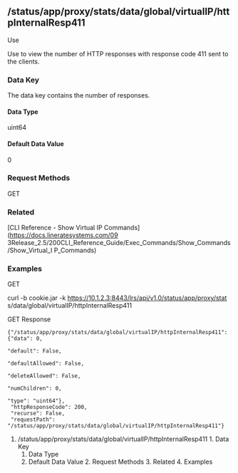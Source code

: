 ## /status/app/proxy/stats/data/global/virtualIP/httpInternalResp411

Use

Use to view the number of HTTP responses with response code 411 sent to the
clients.

### Data Key

The data key contains the number of responses.

#### Data Type

uint64

#### Default Data Value

0

### Request Methods

GET

### Related

[CLI Reference - Show Virtual IP Commands](https://docs.lineratesystems.com/09
3Release_2.5/200CLI_Reference_Guide/Exec_Commands/Show_Commands/Show_Virtual_I
P_Commands)

### Examples

GET

curl -b cookie.jar -k https://10.1.2.3:8443/lrs/api/v1.0/status/app/proxy/stat
s/data/global/virtualIP/httpInternalResp411

GET Response

    
    {"/status/app/proxy/stats/data/global/virtualIP/httpInternalResp411": {"data": 0,
                                                                            "default": False,
                                                                            "defaultAllowed": False,
                                                                            "deleteAllowed": False,
                                                                            "numChildren": 0,
                                                                            "type": "uint64"},
     "httpResponseCode": 200,
     "recurse": False,
     "requestPath": "/status/app/proxy/stats/data/global/virtualIP/httpInternalResp411"}
    

  1. /status/app/proxy/stats/data/global/virtualIP/httpInternalResp411
    1. Data Key
      1. Data Type
      2. Default Data Value
    2. Request Methods
    3. Related
    4. Examples

